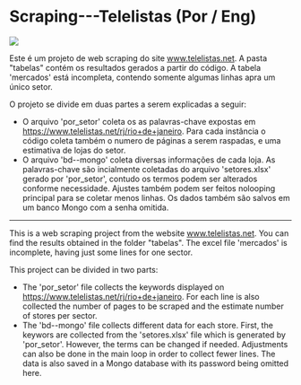 # Scraping---Telelistas (Por / Eng)
<img src="https://img.shields.io/badge/Python-3776AB?style=for-the-badge&logo=python&logoColor=white"/>

Este é um projeto de web scraping do site www.telelistas.net. A pasta "tabelas" contém os resultados gerados a partir do código. A tabela 'mercados' está incompleta, contendo somente algumas linhas apra um único setor.

O projeto se divide em duas partes a serem explicadas a seguir: 

- O arquivo 'por_setor' coleta os as palavras-chave expostas em https://www.telelistas.net/rj/rio+de+janeiro. Para cada instância o código coleta também o numero de páginas a serem raspadas, e uma estimativa de lojas do setor.
- O arquivo 'bd--mongo' coleta diversas informações de cada loja. As palavras-chave são incialmente coletadas do arquivo 'setores.xlsx' gerado por 'por_setor', contudo os termos podem ser alterados conforme necessidade. Ajustes também podem ser feitos nolooping principal para se coletar menos linhas. Os dados também são salvos em um banco Mongo com a senha omitida. 

-------------------------------------

This is a web scraping project from the website www.telelistas.net. You can find the results obtained in the folder "tabelas". The excel file 'mercados' is incomplete, having just some lines for one sector.

This project can be divided in two parts:

- The 'por_setor' file collects the keywords displayed on https://www.telelistas.net/rj/rio+de+janeiro. For each line is also collected the number of pages to be scraped and the estimate number of stores per sector.
- The 'bd--mongo' file collects different data for each store. First, the keywors are collected from the 'setores.xlsx' file which is generated by 'por_setor'. However, the terms can be changed if needed. Adjustments can also be done in the main loop in order to collect fewer lines. The data is also saved in a Mongo database with its password being omitted here.



